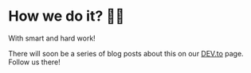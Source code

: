 # How we do it? 👨‍🏭

With smart and hard work!

There will soon be a series of blog posts about this on our [DEV.to](https://dev.to/coollabsio) page. Follow us there!